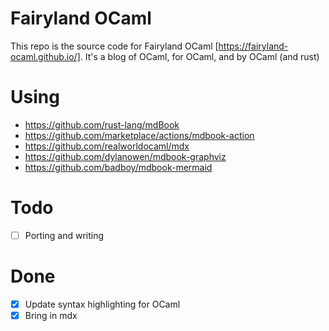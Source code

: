 # Fairyland OCaml

This repo is the source code for Fairyland OCaml [https://fairyland-ocaml.github.io/]. It's a blog of OCaml, for OCaml, and by OCaml (and rust)

# Using

- https://github.com/rust-lang/mdBook
- https://github.com/marketplace/actions/mdbook-action
- https://github.com/realworldocaml/mdx
- https://github.com/dylanowen/mdbook-graphviz
- https://github.com/badboy/mdbook-mermaid

# Todo

-[ ] Porting and writing

# Done

-[X] Update syntax highlighting for OCaml
-[X] Bring in mdx